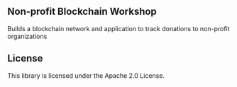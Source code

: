 ## Non-profit Blockchain Workshop

Builds a blockchain network and application to track donations to non-profit organizations

## License

This library is licensed under the Apache 2.0 License. 

